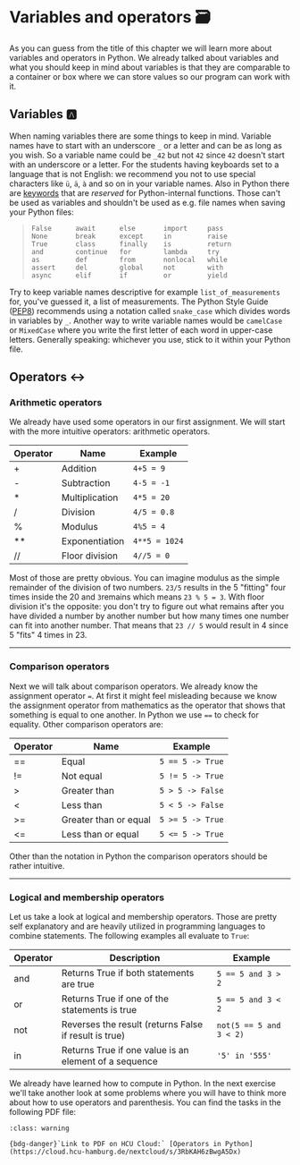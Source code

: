 # Variables and operators 🗃️
As you can guess from the title of this chapter we will learn more about variables and operators in Python. We already talked about variables and what you should keep in mind about variables is that they are comparable to a container or box where we can store values so our program can work with it.

## Variables 🅰
When naming variables there are some things to keep in mind. Variable names have to start with an underscore `_` or a letter and can be as long as you wish. So a variable name could be `_42` but not `42` since `42` doesn't start with an underscore or a letter. For the students having keyboards set to a language that is not English: we recommend you not to use special characters like `ü`, `ä`, `à` and so on in your variable names. Also in Python there are [keywords](https://docs.python.org/3/reference/lexical_analysis.html#keywords) that are *reserved* for Python-internal functions. Those can't be used as variables and shouldn't be used as e.g. file names when saving your Python files:

> ```
> False      await      else       import     pass
> None       break      except     in         raise
> True       class      finally    is         return
> and        continue   for        lambda     try
> as         def        from       nonlocal   while
> assert     del        global     not        with
> async      elif       if         or         yield
> ```

Try to keep variable names descriptive for example `list_of_measurements` for, you've guessed it, a list of measurements. The Python Style Guide ([PEP8](https://www.python.org/dev/peps/pep-0008/)) recommends using a notation called `snake_case` which divides words in variables by `_`. Another way to write variable names would be `camelCase` or `MixedCase` where you write the first letter of each word in upper-case letters. Generally speaking: whichever you use, stick to it within your Python file.

## Operators ↔
### Arithmetic operators
We already have used some operators in our first assignment. We will start with the more intuitive operators: arithmetic operators.

| Operator | Name           | Example       |
| -------- | -------------- | ------------- |
| +        | Addition       | `4+5 = 9`     |
| -        | Subtraction    | `4-5 = -1`    |
| *        | Multiplication | `4*5 = 20`    |
| /        | Division       | `4/5 = 0.8 `  |
| %        | Modulus        | `4%5 = 4 `    |
| **       | Exponentiation | `4**5 = 1024` |
| //       | Floor division | `4//5 = 0`    |

Most of those are pretty obvious. You can imagine modulus as the simple remainder of the division of two numbers. `23/5` results in the 5 "fitting" four times inside the 20 and `3`remains which means `23 % 5 = 3`. With floor division it's the opposite: you don't try to figure out what remains after you have divided a number by another number but how many times one number can fit into another number. That means that `23 // 5` would result in 4 since 5 "fits" 4 times in 23.

---

### Comparison operators
Next we will talk about comparison operators. We already know the assignment operator `=`. At first it might feel misleading because we know the assignment operator from mathematics as the operator that shows that something is equal to one another. In Python we use `==` to check for equality. Other comparison operators are:

| Operator | Name                  | Example          |
| -------- | --------------------- | ---------------- |
| ==       | Equal                 | `5 == 5 -> True` |
| !=       | Not equal             | `5 != 5 -> True` |
| >        | Greater than          | `5 > 5 -> False` |
| <        | Less than             | `5 < 5 -> False` |
| >=       | Greater than or equal | `5 >= 5 -> True` |
| <=       | Less than or equal    | `5 <= 5 -> True` |

Other than the notation in Python the comparison operators should be rather intuitive.

---

### Logical and membership operators
Let us take a look at logical and membership operators. Those are pretty self explanatory and are heavily utilized in programming languages to combine statements. The following examples all evaluate to `True`:

| Operator | Description                                           | Example                 |
| -------- | ----------------------------------------------------- | ----------------------- |
| and      | Returns True if both statements are true              | `5 == 5 and 3 > 2`      |
| or       | Returns True if one of the statements is true         | `5 == 5 and 3 < 2`      |
| not      | Reverses the result (returns False if result is true) | `not(5 == 5 and 3 < 2)` |
| in       | Returns True if one value is an element of a sequence | `'5' in '555'`          |


We already have learned how to compute in Python. In the next exercise we'll take another look at some problems where you will have to think more about how to use operators and parenthesis. You can find the tasks in the following PDF file:


`````{admonition} Second Python Task:
:class: warning

{bdg-danger}`Link to PDF on HCU Cloud:` [Operators in Python](https://cloud.hcu-hamburg.de/nextcloud/s/3RbKAH6zBwgA5Dx)
`````

